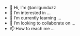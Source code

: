 - 👋 Hi, I’m @anilgunduzz
- 👀 I’m interested in ...
- 🌱 I’m currently learning ...
- 💞️ I’m looking to collaborate on ...
- 📫 How to reach me ...

<!---
anilgunduzz/anilgunduzz is a ✨ special ✨ repository because its `README.md` (this file) appears on your GitHub profile.
You can click the Preview link to take a look at your changes.
--->
